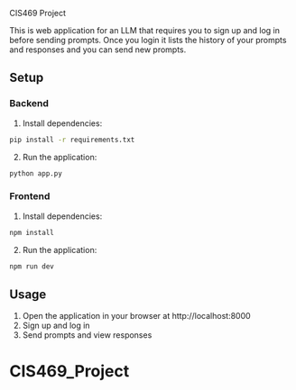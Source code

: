CIS469 Project

This is web application for an LLM that requires you to sign up and log in before sending prompts. Once you login it lists the history of your prompts and responses and you can send new prompts.

## Setup

### Backend

1. Install dependencies:

```bash
pip install -r requirements.txt
```

2. Run the application:

```bash
python app.py
```

### Frontend

1. Install dependencies:

```bash
npm install
```

2. Run the application:

```bash
npm run dev
```

## Usage

1. Open the application in your browser at http://localhost:8000
2. Sign up and log in
3. Send prompts and view responses
# CIS469_Project
